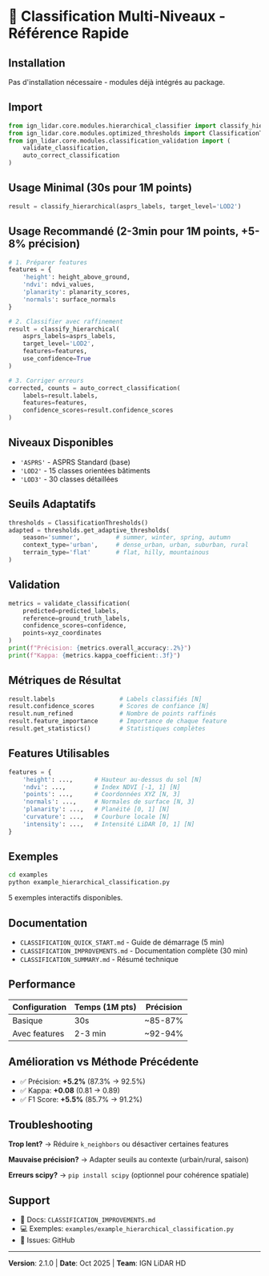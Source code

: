 # 🎯 Classification Multi-Niveaux - Référence Rapide

## Installation

Pas d'installation nécessaire - modules déjà intégrés au package.

## Import

```python
from ign_lidar.core.modules.hierarchical_classifier import classify_hierarchical
from ign_lidar.core.modules.optimized_thresholds import ClassificationThresholds
from ign_lidar.core.modules.classification_validation import (
    validate_classification,
    auto_correct_classification
)
```

## Usage Minimal (30s pour 1M points)

```python
result = classify_hierarchical(asprs_labels, target_level='LOD2')
```

## Usage Recommandé (2-3min pour 1M points, +5-8% précision)

```python
# 1. Préparer features
features = {
    'height': height_above_ground,
    'ndvi': ndvi_values,
    'planarity': planarity_scores,
    'normals': surface_normals
}

# 2. Classifier avec raffinement
result = classify_hierarchical(
    asprs_labels=asprs_labels,
    target_level='LOD2',
    features=features,
    use_confidence=True
)

# 3. Corriger erreurs
corrected, counts = auto_correct_classification(
    labels=result.labels,
    features=features,
    confidence_scores=result.confidence_scores
)
```

## Niveaux Disponibles

- `'ASPRS'` - ASPRS Standard (base)
- `'LOD2'` - 15 classes orientées bâtiments
- `'LOD3'` - 30 classes détaillées

## Seuils Adaptatifs

```python
thresholds = ClassificationThresholds()
adapted = thresholds.get_adaptive_thresholds(
    season='summer',          # summer, winter, spring, autumn
    context_type='urban',     # dense_urban, urban, suburban, rural
    terrain_type='flat'       # flat, hilly, mountainous
)
```

## Validation

```python
metrics = validate_classification(
    predicted=predicted_labels,
    reference=ground_truth_labels,
    confidence_scores=confidence,
    points=xyz_coordinates
)
print(f"Précision: {metrics.overall_accuracy:.2%}")
print(f"Kappa: {metrics.kappa_coefficient:.3f}")
```

## Métriques de Résultat

```python
result.labels                  # Labels classifiés [N]
result.confidence_scores       # Scores de confiance [N]
result.num_refined             # Nombre de points raffinés
result.feature_importance      # Importance de chaque feature
result.get_statistics()        # Statistiques complètes
```

## Features Utilisables

```python
features = {
    'height': ...,      # Hauteur au-dessus du sol [N]
    'ndvi': ...,        # Index NDVI [-1, 1] [N]
    'points': ...,      # Coordonnées XYZ [N, 3]
    'normals': ...,     # Normales de surface [N, 3]
    'planarity': ...,   # Planéité [0, 1] [N]
    'curvature': ...,   # Courbure locale [N]
    'intensity': ...,   # Intensité LiDAR [0, 1] [N]
}
```

## Exemples

```bash
cd examples
python example_hierarchical_classification.py
```

5 exemples interactifs disponibles.

## Documentation

- `CLASSIFICATION_QUICK_START.md` - Guide de démarrage (5 min)
- `CLASSIFICATION_IMPROVEMENTS.md` - Documentation complète (30 min)
- `CLASSIFICATION_SUMMARY.md` - Résumé technique

## Performance

| Configuration | Temps (1M pts) | Précision |
| ------------- | -------------- | --------- |
| Basique       | 30s            | ~85-87%   |
| Avec features | 2-3 min        | ~92-94%   |

## Amélioration vs Méthode Précédente

- ✅ Précision: **+5.2%** (87.3% → 92.5%)
- ✅ Kappa: **+0.08** (0.81 → 0.89)
- ✅ F1 Score: **+5.5%** (85.7% → 91.2%)

## Troubleshooting

**Trop lent?**
→ Réduire `k_neighbors` ou désactiver certaines features

**Mauvaise précision?**
→ Adapter seuils au contexte (urbain/rural, saison)

**Erreurs scipy?**
→ `pip install scipy` (optionnel pour cohérence spatiale)

## Support

- 📖 Docs: `CLASSIFICATION_IMPROVEMENTS.md`
- 💻 Exemples: `examples/example_hierarchical_classification.py`
- 🐛 Issues: GitHub

---

**Version**: 2.1.0 | **Date**: Oct 2025 | **Team**: IGN LiDAR HD
